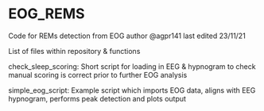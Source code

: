 # EOG_REMS
Code for REMs detection from EOG
author @agpr141
last edited 23/11/21

List of files within repository & functions

check_sleep_scoring: Short script for loading in EEG & hypnogram to check manual scoring is correct prior to further EOG analysis

simple_eog_script: Example script which imports EOG data, aligns with EEG hypnogram, performs peak detection and plots output

